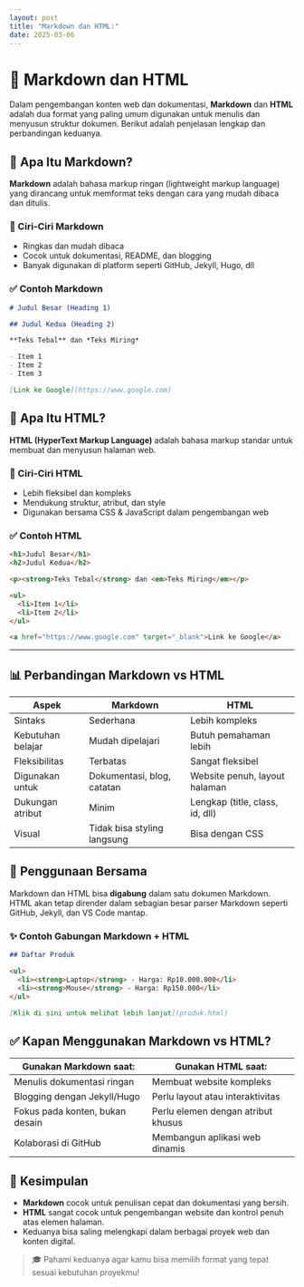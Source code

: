 ```yaml
---
layout: post
title: "Markdown dan HTML:"
date: 2025-03-06
---
```


# 📘 Markdown dan HTML

Dalam pengembangan konten web dan dokumentasi, **Markdown** dan **HTML** adalah dua format yang paling umum digunakan untuk menulis dan menyusun struktur dokumen. Berikut adalah penjelasan lengkap dan perbandingan keduanya.



## 🧾 Apa Itu Markdown?

**Markdown** adalah bahasa markup ringan (lightweight markup language) yang dirancang untuk memformat teks dengan cara yang mudah dibaca dan ditulis.

### 📌 Ciri-Ciri Markdown

- Ringkas dan mudah dibaca
- Cocok untuk dokumentasi, README, dan blogging
- Banyak digunakan di platform seperti GitHub, Jekyll, Hugo, dll

### ✅ Contoh Markdown

```markdown
# Judul Besar (Heading 1)

## Judul Kedua (Heading 2)

**Teks Tebal** dan *Teks Miring*

- Item 1
- Item 2
- Item 3

[Link ke Google](https://www.google.com)
```



## 🧱 Apa Itu HTML?

**HTML (HyperText Markup Language)** adalah bahasa markup standar untuk membuat dan menyusun halaman web.

### 📌 Ciri-Ciri HTML

- Lebih fleksibel dan kompleks
- Mendukung struktur, atribut, dan style
- Digunakan bersama CSS & JavaScript dalam pengembangan web

### ✅ Contoh HTML

```html
<h1>Judul Besar</h1>
<h2>Judul Kedua</h2>

<p><strong>Teks Tebal</strong> dan <em>Teks Miring</em></p>

<ul>
  <li>Item 1</li>
  <li>Item 2</li>
</ul>

<a href="https://www.google.com" target="_blank">Link ke Google</a>
```

---

## 📊 Perbandingan Markdown vs HTML

| Aspek | Markdown | HTML |
|-------|----------|------|
| Sintaks | Sederhana | Lebih kompleks |
| Kebutuhan belajar | Mudah dipelajari | Butuh pemahaman lebih |
| Fleksibilitas | Terbatas | Sangat fleksibel |
| Digunakan untuk | Dokumentasi, blog, catatan | Website penuh, layout halaman |
| Dukungan atribut | Minim | Lengkap (title, class, id, dll) |
| Visual | Tidak bisa styling langsung | Bisa dengan CSS |



## 🧩 Penggunaan Bersama

Markdown dan HTML bisa **digabung** dalam satu dokumen Markdown. HTML akan tetap dirender dalam sebagian besar parser Markdown seperti GitHub, Jekyll, dan VS Code mantap.

### ✨ Contoh Gabungan Markdown + HTML

```markdown
## Daftar Produk

<ul>
  <li><strong>Laptop</strong> - Harga: Rp10.000.000</li>
  <li><strong>Mouse</strong> - Harga: Rp150.000</li>
</ul>

[Klik di sini untuk melihat lebih lanjut](produk.html)
```



## ✅ Kapan Menggunakan Markdown vs HTML?

| Gunakan Markdown saat: | Gunakan HTML saat: |
|------------------------|--------------------|
| Menulis dokumentasi ringan | Membuat website kompleks |
| Blogging dengan Jekyll/Hugo | Perlu layout atau interaktivitas |
| Fokus pada konten, bukan desain | Perlu elemen dengan atribut khusus |
| Kolaborasi di GitHub | Membangun aplikasi web dinamis |



## 📌 Kesimpulan

- **Markdown** cocok untuk penulisan cepat dan dokumentasi yang bersih.
- **HTML** sangat cocok untuk pengembangan website dan kontrol penuh atas elemen halaman.
- Keduanya bisa saling melengkapi dalam berbagai proyek web dan konten digital.

> 🎓 Pahami keduanya agar kamu bisa memilih format yang tepat sesuai kebutuhan proyekmu!

```